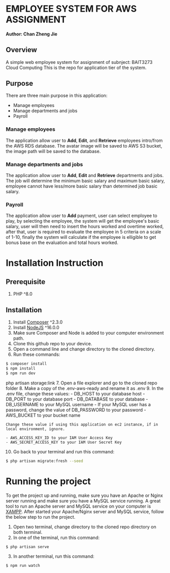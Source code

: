 # EMPLOYEE SYSTEM FOR AWS ASSIGNMENT
#### Author: Chan Zheng Jie

## Overview

A simple web employee system for assignment of subnject: BAIT3273 Cloud Computing
This is the repo for application tier of the system.

## Purpose

There are three main purpose in this application:
- Manage employees
- Manage departments and jobs
- Payroll

### Manage employees
The application allow user to **Add**, **Edit**, and **Retrieve** employees intro/from the AWS RDS database.
The avatar image will be saved to AWS S3 bucket, the image path will be saved to the database.

### Manage departments and jobs
The application allow user to **Add**, **Edit** and **Retrieve** departments and jobs.
The job will determine the minimum basic salary and maximum basic salary, employee cannot have less/more basic salary than 
determined job basic salary.

### Payroll
The application allow user to **Add** payment, user can select employee to play, by selecting the employee,
the system will get the employee's basic salary, user will then need to insert the hours worked and overtime worked, 
after that, user is required to evaluate the employee in 5 criteria on a scale of 1-10, finally the system
will calculate if the employee is elligible to get bonus base on the evaluation and total hours worked.

# Installation Instruction
## Prerequisite
1. PHP ^8.0

## Installation
1. Install [Composer](https://getcomposer.org/) ^2.3.0
2. Install [NodeJS](https://nodejs.org/en/) ^16.0.0
3. Make sure Composer and Node is added to your computer environment path.
4. Clone this github repo to your device.
5. Open a command line and change directory to the cloned directory.
6. Run these commands:
```bash
$ composer install
$ npm install
$ npm run dev
```
php artisan storage:link
7. Open a file explorer and go to the cloned repo folder
8. Make a copy of the .env-aws-ready and rename it as .env
9. In the .env file, change these values:
    - DB_HOST to your database host
    - DB_PORT to your database port
    - DB_DATABASE to your database
    - DB_USERNAME to your MySQL username
    - If your MySQL user has a password, change the value of DB_PASSWORD to your password
    - AWS_BUCKET to your bucket name
    
    Change these value if using this application on ec2 instance, if in local environment, ignore.

    - AWS_ACCESS_KEY_ID to your IAM User Access Key
    - AWS_SECRET_ACCESS_KEY to your IAM User Secret Key
10. Go back to your terminal and run this command:
```bash
$ php artisan migrate:fresh --seed
```

# Running the project

To get the project up and running, make sure you have an Apache or Nginx server running and make sure you have a MySQL service running.
A great tool to run an Apache server and MySQL service on your computer is [XAMPP](http://localhost/dashboard/).
After started your Apache/Nginx server and MySQL service, follow the below step to run the project.

1. Open two terminal, change directory to the cloned repo directory on both terminal.
2. In one of the terminal, run this command: 
```bash
$ php artisan serve
```
3. In another terminal, run this command: 
```bash
$ npm run watch
```
